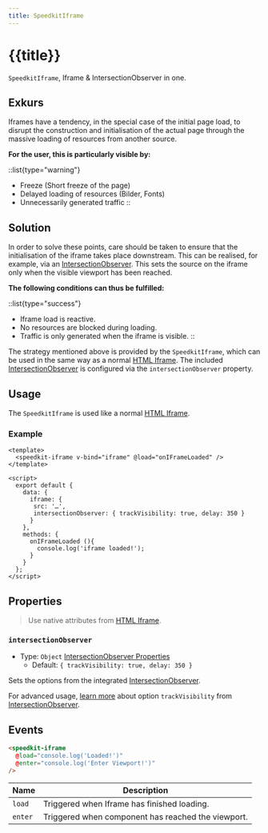 ```yaml
---
title: SpeedkitIframe
---
```


# {{title}}

`SpeedkitIframe`, Iframe & IntersectionObserver in one.

## Exkurs

Iframes have a tendency, in the special case of the initial page load, to disrupt the construction and initialisation of the actual page through the massive loading of resources from another source.

**For the user, this is particularly visible by:**

::list{type="warning"}

- Freeze (Short freeze of the page)
- Delayed loading of resources  (Bilder, Fonts)
- Unnecessarily generated traffic
::

## Solution

In order to solve these points, care should be taken to ensure that the initialisation of the iframe takes place downstream.
This can be realised, for example, via an [IntersectionObserver](https://developer.mozilla.org/en-US/docs/Web/API/IntersectionObserver).
This sets the source on the iframe only when the visible viewport has been reached.

**The following conditions can thus be fulfilled:**

::list{type="success"}

- Iframe load is reactive.
- No resources are blocked during loading.
- Traffic is only generated when the iframe is visible.
::

The strategy mentioned above is provided by the `SpeedkitIframe`, which can be used in the same way as a normal [HTML Iframe](https://www.w3schools.com/tags/tag_iframe.asp).
The included [IntersectionObserver](https://developer.mozilla.org/en-US/docs/Web/API/IntersectionObserver) is configured via the `intersectionObserver` property.

## Usage

The `SpeedkitIframe` is used like a normal [HTML Iframe](https://www.w3schools.com/tags/tag_iframe.asp).

### Example

````vue
<template>
  <speedkit-iframe v-bind="iframe" @load="onIFrameLoaded" />
</template>

<script>
  export default {
    data: {
      iframe: {
       src: '…',
       intersectionObserver: { trackVisibility: true, delay: 350 }
      }
    },
    methods: {
      onIFrameLoaded (){
        console.log('iframe loaded!');
      }
    }
  };
</script>
````

## Properties

> Use native attributes from [HTML Iframe](https://www.w3schools.com/tags/tag_iframe.asp).
>
### `intersectionObserver`

- Type: `Object` [IntersectionObserver Properties](https://developer.mozilla.org/en-US/docs/Web/API/IntersectionObserver#properties)
  - Default: `{ trackVisibility: true, delay: 350 }`

Sets the options from the integrated [IntersectionObserver](https://developer.mozilla.org/en-US/docs/Web/API/IntersectionObserver).  

For advanced usage, [learn more](https://web.dev/intersectionobserver-v2/) about option `trackVisibility` from [IntersectionObserver](https://developer.mozilla.org/en-US/docs/Web/API/IntersectionObserver).

## Events

````html
<speedkit-iframe 
  @load="console.log('Loaded!')" 
  @enter="console.log('Enter Viewport!')" 
/>
````

| Name    | Description                                        |
| ------- | -------------------------------------------------- |
| `load`  | Triggered when Iframe has finished loading.        |
| `enter` | Triggered when component has reached the viewport. |
